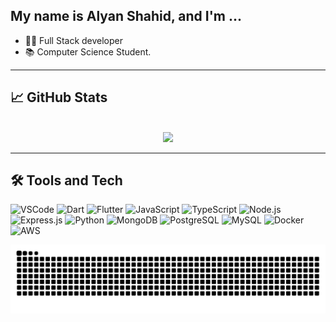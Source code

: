 <h2>My name is Alyan Shahid, and I'm ...</h2>

- 👨‍💻 Full Stack developer
- 📚 Computer Science Student.


---

## 📈 GitHub Stats

<p align="center">
  <br />
  <img src="https://github-readme-streak-stats.herokuapp.com/?user=alyanshahid&theme=tokyonight" width="45%" />
</p>


---

## 🛠️ Tools and Tech

![VSCode](https://img.shields.io/badge/Editor-VSCode-007ACC?style=for-the-badge&logo=visualstudiocode&logoColor=white)
![Dart](https://img.shields.io/badge/Code-Dart-0175C2?style=for-the-badge&logo=dart&logoColor=white)
![Flutter](https://img.shields.io/badge/Code-Flutter-02569B?style=for-the-badge&logo=flutter&logoColor=white)
![JavaScript](https://img.shields.io/badge/Code-JS-F7DF1E?style=for-the-badge&logo=javascript&logoColor=black)
![TypeScript](https://img.shields.io/badge/Code-TypeScript-3178C6?style=for-the-badge&logo=typescript&logoColor=white)
![Node.js](https://img.shields.io/badge/Backend-Node.js-339933?style=for-the-badge&logo=node.js&logoColor=white)
![Express.js](https://img.shields.io/badge/Backend-Express-000000?style=for-the-badge&logo=express&logoColor=white)
![Python](https://img.shields.io/badge/Code-Python-3776AB?style=for-the-badge&logo=python&logoColor=white)
![MongoDB](https://img.shields.io/badge/Database-MongoDB-47A248?style=for-the-badge&logo=mongodb&logoColor=white)
![PostgreSQL](https://img.shields.io/badge/Database-PostgreSQL-4169E1?style=for-the-badge&logo=postgresql&logoColor=white)
![MySQL](https://img.shields.io/badge/Database-MySQL-00758F?style=for-the-badge&logo=mysql&logoColor=white)
![Docker](https://img.shields.io/badge/Tool-Docker-2496ED?style=for-the-badge&logo=docker&logoColor=white)
![AWS](https://img.shields.io/badge/Cloud-AWS-FF9900?style=for-the-badge&logo=amazonaws&logoColor=white)


![snake gif](https://github.com/robindevelops/robindevelops/blob/output/github-snake-dark.svg)

